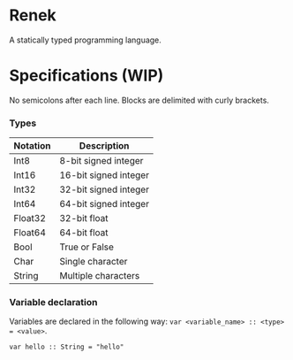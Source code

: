 # Renek
A statically typed programming language.

# Specifications (WIP)

No semicolons after each line.
Blocks are delimited with curly brackets.

### Types

| Notation | Description |
| ------ | ------ |
| Int8 | 8-bit signed integer |
| Int16 | 16-bit signed integer |
| Int32 | 32-bit signed integer |
| Int64 | 64-bit signed integer |
| Float32 | 32-bit float |
| Float64 | 64-bit float |
| Bool | True or False |
| Char | Single character |
| String | Multiple characters |

### Variable declaration

Variables are declared in the following way: `var <variable_name> :: <type> = <value>`.
```
var hello :: String = "hello"
```
